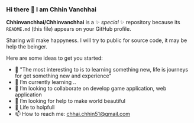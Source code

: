 ### Hi there 👋 I am Chhin Vanchhai
 
**Chhinvanchhai/Chhinvanchhai** is a ✨ _special_ ✨ repository because its `README.md` (this file) appears on your GitHub profile.

Sharing will make happyness. I will try to public for source code, it may be help the beinger.

Here are some ideas to get you started:

- 🔭 "The most interesting to is to learning something new, life is journeys for get something new and experience"
- 🌱 I’m currently learning ..
- 👯 I’m looking to collaborate on develop game application, web application
- 🤔 I’m looking for help to make world beautiful
- 💬 Life to holpfull
- 📫 How to reach me: chhai.chhin51@gmail.com
 
